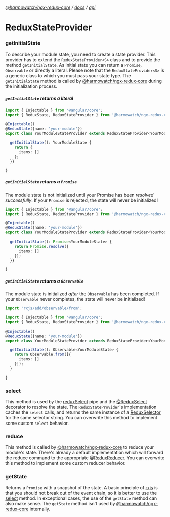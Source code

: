 ###### [@harmowatch/ngx-redux-core](../../README.md) / [docs](../index.md) / [api](./index.md)
 
# ReduxStateProvider

### getInitialState

To describe your module state, you need to create a state provider. This provider has to extend the `ReduxStateProvider<S>` 
class and to provide the method `getInitialState`. As initial state you can return a `Promise`, `Observable` or directly 
a literal. Please note that the `ReduxStateProvider<S>` is a generic class to which you must pass your state type. The
`getInitialState` method is called by [@harmowatch/ngx-redux-core](../../README.md) during the initialization process.

##### `getInitialState` returns a literal

```ts
import { Injectable } from '@angular/core';
import { ReduxState, ReduxStateProvider } from '@harmowatch/ngx-redux-core';

@Injectable()
@ReduxState({name: 'your-module'})
export class YourModuleStateProvider extends ReduxStateProvider<YourModuleState> {

  getInitialState(): YourModuleState {
    return {
      items: []
    };
  }}

}
```

##### `getInitialState` returns a `Promise`

The module state is not initialized until your Promise has been *resolved successfully*.
If your `Promise` is rejected, the state will never be initialized!

```ts
import { Injectable } from '@angular/core';
import { ReduxState, ReduxStateProvider } from '@harmowatch/ngx-redux-core';

@Injectable()
@ReduxState({name: 'your-module'})
export class YourModuleStateProvider extends ReduxStateProvider<YourModuleState> {

  getInitialState(): Promise<YourModuleState> {
    return Promise.resolve({
      items: []
    });
  }}

}
```

##### `getInitialState` returns a `Observable`

The module state is initialized *after* the `Observable` has been completed.
If your `Observable` never completes, the state will never be initialized!

```ts
import 'rxjs/add/observable/from';

import { Injectable } from '@angular/core';
import { ReduxState, ReduxStateProvider } from '@harmowatch/ngx-redux-core';

@Injectable()
@ReduxState({name: 'your-module'})
export class YourModuleStateProvider extends ReduxStateProvider<YourModuleState> {

  getInitialState(): Observable<YourModuleState> {
    return Observable.from([{
      items: []
    }]);
  }

}
```

### select

This method is used by the [reduxSelect](../pipes/redux-select.md) pipe and the [@ReduxSelect](../decorators/redux-select.md) 
decorator to resolve the state. The `ReduxStateProvider`'s implementation caches the `select` calls, and returns the same 
instance of a [ReduxSelector](../api/redux-selector.md) for the same selector string. You can overwrite this method to
implement some custom `select` behavior.

### reduce

This method is called by [@harmowatch/ngx-redux-core](../../README.md) to reduce your module's state. There's already a 
default implementation which will forward the reduce command to the appropriate 
[@ReduxReducer](../decorators/redux-reducer.md). You can overwrite this method to implement some custom reducer behavior.

### getState

Returns a `Promise` with a snapshot of the state. A basic principle of [rxjs](https://github.com/ReactiveX/rxjs) is that 
you should not break out of the event chain, so it is better to use the [select](#select) method. In exceptional cases, the 
use of the `getState` method can also make sense. The `getState` method isn't used by [@harmowatch/ngx-redux-core](../../README.md)
internally.
